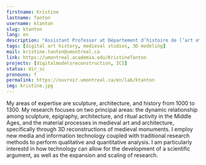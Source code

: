 ```yaml
---
firstname: Kristine
lastname: Tanton
username: ktanton
slug: ktanton
lang: en
description: "Assistant Professor at Département d’histoire de l’art et d’études cinématographiques, Université de Montréal."
tags: [digital art history, medieval studies, 3D modeling]
mail: kristine.tanton@umontreal.ca
link: https://umontreal.academia.edu/KristineTanton
projects: [digitalmodelsreconstruction, ICI]
status: dir_sc
pronouns: f
permalink: https://ouvroir.umontreal.ca/en/lab/ktanton
img: kristine.jpg
---
```


My areas of expertise are sculpture, architecture, and history from 1000 to 1300. My research focuses on two principal areas: the dynamic  relationship among sculpture, epigraphy, architecture, and ritual  activity in the Middle Ages, and the material processes in medieval art  and architecture, specifically through 3D reconstructions of medieval  monuments. I employ new media and information technology coupled with  traditional research methods to perform qualitative and quantitative  analysis. I am particularly interestd in how technology can allow for the development of a scientific argument, as well as the expansion and scaling of research.
